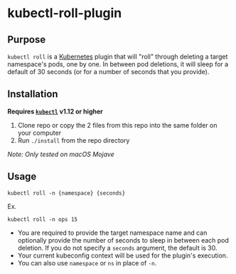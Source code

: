 # kubectl-roll-plugin

## Purpose

`kubectl roll` is a [Kubernetes](https://kubernetes.io/docs/home/) plugin that will "roll" through deleting a target namespace's pods, one by one. In between pod deletions, it will sleep for a default of 30 seconds (or for a number of seconds that you provide).

## Installation

**Requires [`kubectl`](https://kubernetes.io/docs/tasks/tools/install-kubectl/) v1.12 or higher**

1. Clone repo or copy the 2 files from this repo into the same folder on your computer
2. Run `./install` from the repo directory

*Note: Only tested on macOS Mojave*

## Usage

`kubectl roll -n {namespace} {seconds}`

Ex.

`kubectl roll -n ops 15`

- You are required to provide the target namespace name and can optionally provide the number of seconds to sleep in between each pod deletion. If you do not specify a `seconds` argument, the default is 30. 
- Your current kubeconfig context will be used for the plugin's execution.
- You can also use `namespace` or `ns` in place of `-n`.
